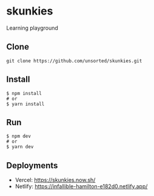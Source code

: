 # skunkies

Learning playground

## Clone

```
git clone https://github.com/unsorted/skunkies.git
```

## Install

```
$ npm install   
# or
$ yarn install
```

## Run

```
$ npm dev
# or
$ yarn dev
```

## Deployments

- Vercel: https://skunkies.now.sh/
- Netlify: https://infallible-hamilton-e182d0.netlify.app/
